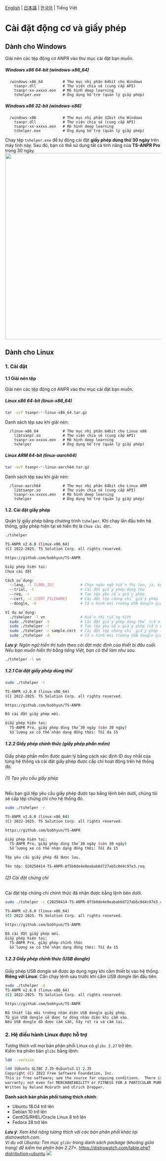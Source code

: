 [English](../../Usage.md) | [日本語](../ja-JP/Usage.md) | [한국어](../ko-KR/Usage.md) | Tiếng Việt

# Cài đặt động cơ và giấy phép

## Dành cho Windows

Giải nén các tệp động cơ ANPR vào thư mục cài đặt bạn muốn.

##### Windows x86 64-bit (windows-x86_64)

```
  /windows-x86_64         # Thư mục nhị phân 64bit cho Windows
    tsanpr.dll            # Thư viện chia sẻ (cung cấp API)
    tsanpr-xx-xxxxx.eon   # Mô hình deep learning
    tshelper.exe          # Ứng dụng hỗ trợ (quản lý giấy phép)
```

##### Windows x86 32-bit (windows-x86)

```
  /windows-x86            # Thư mục nhị phân 32bit cho Windows
    tsanpr.dll            # Thư viện chia sẻ (cung cấp API)
    tsanpr-xx-xxxxx.eon   # Mô hình deep learning
    tshelper.exe          # Ứng dụng hỗ trợ (quản lý giấy phép)
```

Chạy tệp `tshelper.exe` để tự động cài đặt **giấy phép dùng thử 30 ngày** trên máy tính này. Sau đó, bạn có thể sử dụng tất cả tính năng của **TS-ANPR Pro** trong 30 ngày.
<img src="../../img/vi-VN/trialLicense.png" width="600" />

## Dành cho Linux

### 1. Cài đặt

#### 1.1 Giải nén tệp

Giải nén các tệp động cơ ANPR vào thư mục cài đặt bạn muốn.

##### Linux x86 64-bit (linux-x86_64)

```sh
tar -xvf tsanpr-*-linux-x86_64.tar.gz
```

Danh sách tệp sau khi giải nén:

```
  /linux-x86_64           # Thư mục nhị phân 64bit cho Linux x86
    libtsanpr.so          # Thư viện chia sẻ (cung cấp API)
    tsanpr-xx-xxxxx.eon   # Mô hình deep learning
    tshelper              # Ứng dụng hỗ trợ (quản lý giấy phép)
```

##### Linux ARM 64-bit (linux-aarch64)

```sh
tar -xvf tsanpr-*-linux-aarch64.tar.gz
```

Danh sách tệp sau khi giải nén:

```
  /linux-aarch64          # Thư mục nhị phân 64bit cho Linux ARM
    libtsanpr.so          # Thư viện chia sẻ (cung cấp API)
    tsanpr-xx-xxxxx.eon   # Mô hình deep learning
    tshelper              # Ứng dụng hỗ trợ (quản lý giấy phép)
```

#### 1.2. Cài đặt giấy phép

Quản lý giấy phép bằng chương trình `tshelper`.
Khi chạy lần đầu trên hệ thống, giấy phép hiện tại sẽ hiển thị là `Chưa cài đặt`.

```sh
./tshelper

TS-ANPR v2.6.0 (linux-x86_64)
(C) 2022-2025. TS Solution Corp. all rights reserved.

https://github.com/bobhyun/TS-ANPR

Giấy phép hiện tại:
Chưa cài đặt

Cách sử dụng:
  --lang, -l [LANG_ID]            # Chọn ngôn ngữ hiển thị [en, ja, ko, vi]
  --trial, -t                     # Cài đặt giấy phép dùng thử
  --req, -r                       # Tạo tệp yêu cầu giấy phép
  --cert, -c [CERT_FILENAME]      # Cài đặt tệp chứng chỉ giấy phép
  --dongle, -d                    # Cấu hình môi trường USB dongle giấy phép

Ví dụ sử dụng:
  ./tshelper -l vn                # Hiển thị tiếng Việt
  sudo ./tshelper -t              # Cài đặt giấy phép dùng thử (cần quyền root)
  sudo ./tshelper -r              # Tạo tệp yêu cầu giấy phép (cần quyền root)
  sudo ./tshelper -c sample.cert  # Cài đặt tệp chứng chỉ giấy phép (cần quyền root)
  sudo ./tshelper -d              # Cấu hình môi trường USB dongle giấy phép (cần quyền root)
```

_**Lưu ý**: Ngôn ngữ hiển thị tuân theo cài đặt mặc định của thiết bị đầu cuối. Nếu bạn muốn hiển thị bằng tiếng Việt, bạn có thể làm như sau._

```sh
./tshelper -l vn
```

##### 1.2.1 Cài đặt giấy phép dùng thử

```sh
sudo ./tshelper -t

TS-ANPR v2.6.0 (linux-x86_64)
(C) 2022-2025. TS Solution Corp. all rights reserved.

https://github.com/bobhyun/TS-ANPR

Đã cài đặt giấy phép mới.

Giấy phép hiện tại:
  TS-ANPR Pro, giấy phép dùng thử 30 ngày (còn 30 ngày)
  Số lượng xe có thể nhận dạng đồng thời: Tối đa 15
```

##### 1.2.2 Giấy phép chính thức (giấy phép phần mềm)

Giấy phép phần mềm được quản lý bằng cách xác định ID duy nhất của từng hệ thống và cài đặt giấy phép được cấp chỉ hoạt động trên hệ thống đó.

###### (1) Tạo yêu cầu giấy phép

Nếu bạn gửi tệp yêu cầu giấy phép được tạo bằng lệnh bên dưới, chúng tôi sẽ cấp tệp chứng chỉ cho hệ thống đó.

```sh
sudo ./tshelper -r

TS-ANPR v2.6.0 (linux-x86_64)
(C) 2022-2025. TS Solution Corp. all rights reserved.

https://github.com/bobhyun/TS-ANPR

Giấy phép hiện tại:
  TS-ANPR Pro, giấy phép dùng thử 30 ngày (còn 30 ngày)
  Số lượng xe có thể nhận dạng đồng thời: Tối đa 15

Tệp yêu cầu giấy phép đã được lưu.

Tên tệp: O20250414-TS-ANPR-8f5b0de4e9eabab6d727ab5c0d4c97e3.req
```

###### (2) Cài đặt chứng chỉ

Cài đặt tệp chứng chỉ chính thức đã nhận được bằng lệnh bên dưới.

```sh
sudo ./tshelper -c C20250414-TS-ANPR-8f5b0de4e9eabab6d727ab5c0d4c97e3.cert

TS-ANPR v2.6.0 (linux-x86_64)
(C) 2022-2025. TS Solution Corp. all rights reserved.

https://github.com/bobhyun/TS-ANPR

Đã cài đặt giấy phép mới.
Giấy phép hiện tại:
  TS-ANPR Pro, giấy phép chính thức
  Số lượng xe có thể nhận dạng đồng thời: Tối đa 15
```

##### 1.2.3 Giấy phép chính thức (USB dongle)

Giấy phép USB dongle sẽ được áp dụng ngay khi cắm thiết bị vào hệ thống.  
**Riêng với Linux**: Cần chạy lệnh sau trước khi cắm USB dongle lần đầu tiên.

```sh
sudo ./tshelper -d
TS-ANPR v2.6.0 (linux-x86_64)
(C) 2022-2025. TS Solution Corp. all rights reserved.

https://github.com/bobhyun/TS-ANPR

Đã thiết lập môi trường nhận diện USB dongle giấy phép.
Từ giờ USB dongle sẽ được tự động nhận diện khi cắm vào.
Nếu USB dongle đã được cắm sẵn, hãy rút ra và cắm lại.
```

### 2. Hệ điều hành Linux được hỗ trợ

Tương thích với mọi bản phân phối Linux có `glibc 2.27` trở lên.  
Kiểm tra phiên bản `glibc` bằng lệnh:

```sh
ldd --version

ldd (Ubuntu GLIBC 2.35-0ubuntu3.1) 2.35
Copyright (C) 2022 Free Software Foundation, Inc.
This is free software; see the source for copying conditions.  There is NO
warranty; not even for MERCHANTABILITY or FITNESS FOR A PARTICULAR PURPOSE.
Written by Roland McGrath and Ulrich Drepper.
```

**Danh sách bản phân phối tương thích chính**:

- Ubuntu 18.04 trở lên
- Debian 10 trở lên
- CentOS/RHEL/Oracle Linux 8 trở lên
- Fedora 28 trở lên

_**Lưu ý**: Xem khả năng tương thích với các bản phân phối khác tại distrowatch.com.  
Ví dụ với Ubuntu: Tìm mục `glibc` trong danh sách package (khoảng giữa trang) để kiểm tra phiên bản 2.27+._
https://distrowatch.com/table.php?distribution=ubuntu
![](../../img/ubuntu.png)

